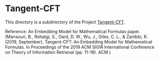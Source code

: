 # Tangent-CFT

This directory is a subdirectory of the Project [Tangent-CFT](https://github.com/BehroozMansouri/TangentCFT).

Reference: An Embedding Model for Mathematical Formulas paper. (Mansouri, B., Rohatgi, S., Oard, D. W., Wu, J., Giles, C. L., & Zanibbi, R. (2019, September). Tangent-CFT: An Embedding Model for Mathematical Formulas. In Proceedings of the 2019 ACM SIGIR International Conference on Theory of Information Retrieval (pp. 11-18). ACM.)
